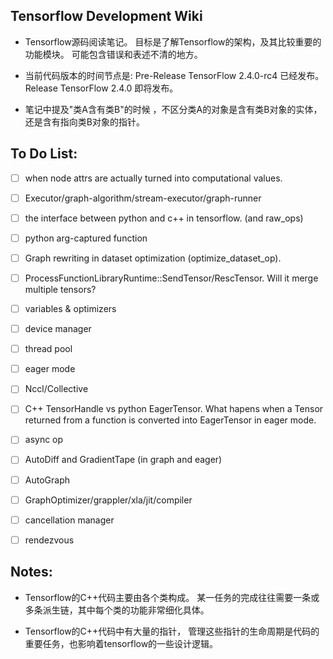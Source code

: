 ## Tensorflow Development Wiki

- Tensorflow源码阅读笔记。
目标是了解Tensorflow的架构，及其比较重要的功能模块。
可能包含错误和表述不清的地方。

- 当前代码版本的时间节点是:
Pre-Release TensorFlow 2.4.0-rc4 已经发布。
Release TensorFlow 2.4.0 即将发布。

- 笔记中提及"类A含有类B"的时候 ，不区分类A的对象是含有类B对象的实体，
还是含有指向类B对象的指针。

## To Do List:

- [ ] when node attrs are actually turned into computational values.
- [ ] Executor/graph-algorithm/stream-executor/graph-runner
- [ ] the interface between python and c++ in tensorflow. (and raw\_ops)
- [ ] python arg-captured function
- [ ] Graph rewriting in dataset optimization (optimize\_dataset\_op).
- [ ] ProcessFunctionLibraryRuntime::SendTensor/RescTensor. Will it merge multiple tensors?

- [ ] variables & optimizers
- [ ] device manager
- [ ] thread pool
- [ ] eager mode
- [ ] Nccl/Collective
- [ ] C++ TensorHandle vs python EagerTensor.
What hapens when a Tensor returned from a function
is converted into EagerTensor in eager mode.
- [ ] async op
- [ ] AutoDiff and GradientTape (in graph and eager)
- [ ] AutoGraph
- [ ] GraphOptimizer/grappler/xla/jit/compiler
- [ ] cancellation manager
- [ ] rendezvous

## Notes:

- Tensorflow的C++代码主要由各个类构成。
某一任务的完成往往需要一条或多条派生链，其中每个类的功能非常细化具体。

- Tensorflow的C++代码中有大量的指针，
管理这些指针的生命周期是代码的重要任务，也影响着tensorflow的一些设计逻辑。
